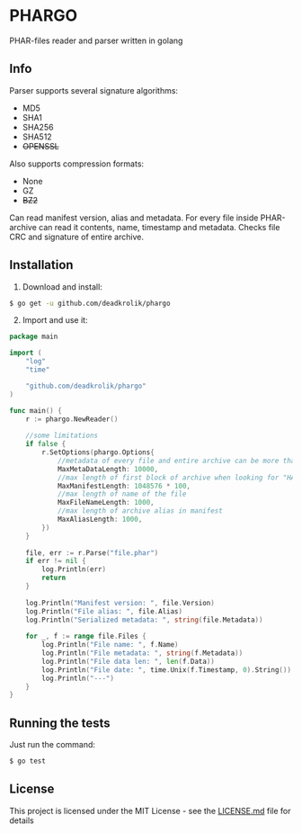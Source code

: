 # PHARGO

PHAR-files reader and parser written in golang

## Info

Parser supports several signature algorithms:
* MD5
* SHA1
* SHA256
* SHA512
* ~~OPENSSL~~

Also supports compression formats:
* None
* GZ
* ~~BZ2~~

Can read manifest version, alias and metadata. For every file inside PHAR-archive can read it contents, 
name, timestamp and metadata. Checks file CRC and signature of entire archive.

## Installation

1. Download and install:

```sh
$ go get -u github.com/deadkrolik/phargo
```

2. Import and use it:

```go
package main

import (
    "log"
    "time"

    "github.com/deadkrolik/phargo"
)

func main() {
    r := phargo.NewReader()
    
    //some limitations
    if false {
        r.SetOptions(phargo.Options{
            //metadata of every file and entire archive can be more than that number
            MaxMetaDataLength: 10000,
            //max length of first block of archive when looking for "HALT_COMPILER" string 
            MaxManifestLength: 1048576 * 100,
            //max length of name of the file
            MaxFileNameLength: 1000,
            //max length of archive alias in manifest
            MaxAliasLength: 1000,
        })
    }
    
    file, err := r.Parse("file.phar")
    if err != nil {
        log.Println(err)
        return
    }
    
    log.Println("Manifest version: ", file.Version)
    log.Println("File alias: ", file.Alias)
    log.Println("Serialized metadata: ", string(file.Metadata))
    
    for _, f := range file.Files {
        log.Println("File name: ", f.Name)
        log.Println("File metadata: ", string(f.Metadata))
        log.Println("File data len: ", len(f.Data))
        log.Println("File date: ", time.Unix(f.Timestamp, 0).String())
        log.Println("---")
    }
}
```

## Running the tests

Just run the command:

```sh
$ go test
```

## License

This project is licensed under the MIT License - see the [LICENSE.md](LICENSE.md) file for details
